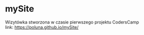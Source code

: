 # mySite 
Wizytówka stworzona w czasie pierwszego projektu CodersCamp<br>
link: https://poluna.github.io/mySite/